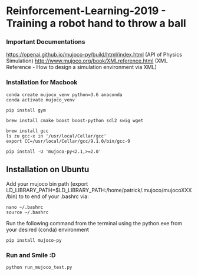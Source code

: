 # Reinforcement-Learning-2019 - Training a robot hand to throw a ball

### Important Documentations

https://openai.github.io/mujoco-py/build/html/index.html (API of Physics Simulation)
http://www.mujoco.org/book/XMLreference.html (XML Reference - How to design a simulation environment via XML)
### Installation for Macbook
```
conda create mujoco_venv python=3.6 anaconda
conda activate mujoco_venv

pip install gym

brew install cmake boost boost-python sdl2 swig wget

brew install gcc
ls zu gcc-x in '/usr/local/Cellar/gcc'
export CC=/usr/local/Cellar/gcc/9.1.0/bin/gcc-9

pip install -U 'mujoco-py<2.1,>=2.0'
````
## Installation on Ubuntu
Add your mujoco bin path (export LD_LIBRARY_PATH=$LD_LIBRARY_PATH:/home/patrick/.mujoco/mujocoXXX/bin) to to end of your .bashrc via:
```
nano ~/.bashrc
source ~/.bashrc
````

Run the following command from the terminal using the python.exe from your desired (conda) environment
```
pip install mujoco-py
````

### Run and Smile :D

`python run_mujoco_test.py`
